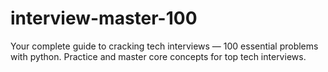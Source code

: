# interview-master-100
 Your complete guide to cracking tech interviews — 100 essential problems with python. Practice and master core concepts for top tech interviews.

